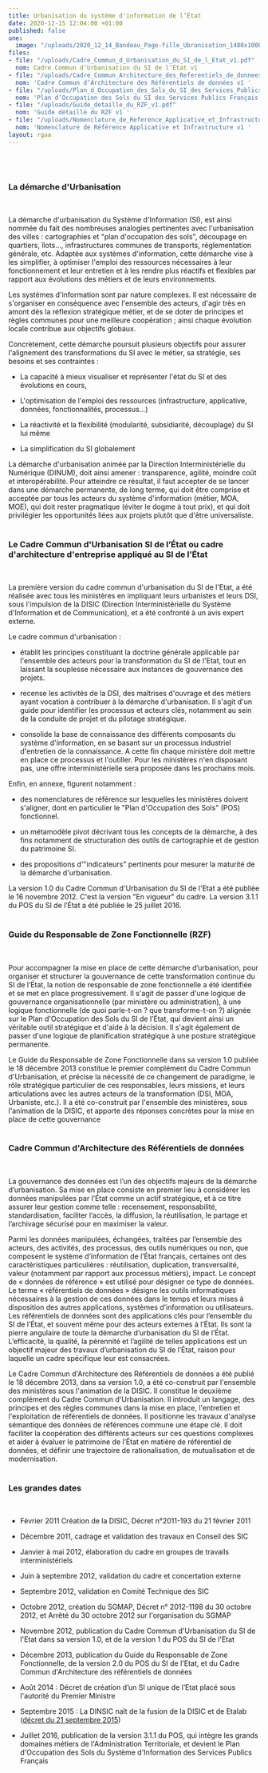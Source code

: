 ```yaml
---
title: Urbanisation du système d'information de l’État
date: 2020-12-15 12:04:00 +01:00
published: false
une:
  image: "/uploads/2020_12_14_Bandeau_Page-fille_Ubranisation_1480x1000.jpg"
files:
- file: "/uploads/Cadre_Commun_d_Urbanisation_du_SI_de_l_Etat_v1.pdf"
  nom: Cadre Commun d’Urbanisation du SI de l’État v1
- file: "/uploads/Cadre_Commun_Architecture_des_Referentiels_de_donnees_v1.pdf"
  nom: 'Cadre Commun d’Architecture des Référentiels de données v1 '
- file: "/uploads/Plan_d_Occupation_des_Sols_du_SI_des_Services_Publics_Francais_V3.1.1.pdf"
  nom: 'Plan d’Occupation des Sols du SI des Services Publics Français V3.1.1 '
- file: "/uploads/Guide_detaille_du_RZF_v1.pdf"
  nom: 'Guide détaillé du RZF v1 '
- file: "/uploads/Nomenclature_de_Reference_Applicative_et_Infrastructure_v1.pdf"
  nom: 'Nomenclature de Référence Applicative et Infrastructure v1 '
layout: rgaa
---
```


<br>
<br>

### La démarche d'Urbanisation
<br>

La démarche d'urbanisation du Système d'Information (SI), est ainsi nommée du fait des nombreuses analogies pertinentes avec l'urbanisation des villes : cartographies et "plan d'occupation des sols", découpage en quartiers, îlots..., infrastructures communes de transports, réglementation générale, etc. Adaptée aux systèmes d'information, cette démarche vise à les simplifier, à optimiser l'emploi des ressources nécessaires à leur fonctionnement et leur entretien et à les rendre plus réactifs et flexibles par rapport aux évolutions des métiers et de leurs environnements.

Les systèmes d'information sont par nature complexes. Il est nécessaire de s'organiser en conséquence avec l'ensemble des acteurs, d'agir très en amont dès la réflexion stratégique métier, et de se doter de principes et règles communes pour une meilleure coopération ; ainsi chaque évolution locale contribue aux objectifs globaux.

Concrètement, cette démarche poursuit plusieurs objectifs pour assurer l'alignement des transformations du SI avec le métier, sa stratégie, ses besoins et ses contraintes :

* La capacité à mieux visualiser et représenter l'état du SI et des évolutions en cours,

* L'optimisation de l'emploi des ressources (infrastructure, applicative, données, fonctionnalités, processus...)

* La réactivité et la flexibilité (modularité, subsidiarité, découplage) du SI lui même

* La simplification du SI globalement


La démarche d'urbanisation animée par la Direction Interministérielle du Numérique (DINUM), doit ainsi amener : transparence, agilité, moindre coût et interopérabilité. Pour atteindre ce résultat, il faut accepter de se lancer dans une démarche permanente, de long terme, qui doit être comprise et acceptée par tous les acteurs du système d'information (métier, MOA, MOE), qui doit rester pragmatique (éviter le dogme à tout prix), et qui doit privilégier les opportunités liées aux projets plutôt que d'être universaliste.
<br>
<br>

### Le Cadre Commun d'Urbanisation SI de l’État ou cadre d'architecture d'entreprise appliqué au SI de l’État
<br>

La première version du cadre commun d'urbanisation du SI de l'Etat, a été réalisée avec tous les ministères en impliquant leurs urbanistes et leurs DSI, sous l'impulsion de la DISIC (Direction Interministérielle du Système d'Information et de Communication), et a été confronté à un avis expert externe.

Le cadre commun d'urbanisation :

* établit les principes constituant la doctrine générale applicable par l'ensemble des acteurs pour la transformation du SI de l'Etat, tout en laissant la souplesse nécessaire aux instances de gouvernance des projets.

* recense les activités de la DSI, des maîtrises d'ouvrage et des métiers ayant vocation à contribuer à la démarche d'urbanisation. Il s'agit d'un guide pour identifier les processus et acteurs clés, notamment au sein de la conduite de projet et du pilotage stratégique.

* consolide la base de connaissance des différents composants du système d'information, en se basant sur un processus industriel d'entretien de la connaissance. A cette fin chaque ministère doit mettre en place ce processus et l'outiller. Pour les ministères n'en disposant pas, une offre interministérielle sera proposée dans les prochains mois.


Enfin, en annexe, figurent notamment :

* des nomenclatures de référence sur lesquelles les ministères doivent s'aligner, dont en particulier le "Plan d'Occupation des Sols" (POS) fonctionnel.

* un métamodèle pivot décrivant tous les concepts de la démarche, à des fins notamment de structuration des outils de cartographie et de gestion du patrimoine SI.

* des propositions d'"indicateurs" pertinents pour mesurer la maturité de la démarche d'urbanisation.

La version 1.0 du Cadre Commun d'Urbanisation du SI de l'Etat a été publiée le 16 novembre 2012. C'est la version "En vigueur" du cadre. La version 3.1.1 du POS du SI de l’État a été publiée le 25 juillet 2016.
<br>
<br>

### Guide du Responsable de Zone Fonctionnelle (RZF)
<br>

Pour accompagner la mise en place de cette démarche d’urbanisation, pour organiser et structurer la gouvernance de cette transformation continue du SI de l’État, la notion de responsable de zone fonctionnelle a été identifiée et se met en place progressivement. Il s'agit de passer d'une logique de gouvernance organisationnelle (par ministère ou administration), à une logique fonctionnelle (de quoi parle-t-on ? que transforme-t-on ?) alignée sur le Plan d'Occupation des Sols du SI de l’État, qui devient ainsi un véritable outil stratégique et d'aide à la décision. Il s'agit également de passer d'une logique de planification stratégique à une posture stratégique permanente.

Le Guide du Responsable de Zone Fonctionnelle dans sa version 1.0 publiée le 18 décembre 2013 constitue le premier complément du Cadre Commun d'Urbanisation, et précise la nécessité de ce changement de paradigme, le rôle stratégique particulier de ces responsables, leurs missions, et leurs articulations avec les autres acteurs de la transformation (DSI, MOA, Urbaniste, etc.). Il a été co-construit par l'ensemble des ministères, sous l'animation de la DISIC, et apporte des réponses concrètes pour la mise en place de cette gouvernance
<br>
<br>

### Cadre Commun d'Architecture des Référentiels de données
<br>

La gouvernance des données est l’un des objectifs majeurs de la démarche d’urbanisation. Sa mise en place consiste en premier lieu à considérer les données manipulées par l’État comme un actif stratégique, et à ce titre assurer leur gestion comme telle : recensement, responsabilité, standardisation, faciliter l’accès, la diffusion, la réutilisation, le partage et l’archivage sécurisé pour en maximiser la valeur.

Parmi les données manipulées, échangées, traitées par l’ensemble des acteurs, des activités, des processus, des outils numériques ou non, que composent le système d’information de l’État français, certaines ont des caractéristiques particulières : réutilisation, duplication, transversalité, valeur (notamment par rapport aux processus métiers), impact. Le concept de « données de référence » est utilisé pour désigner ce type de données. Le terme « référentiels de données » désigne les outils informatiques nécessaires à la gestion de ces données dans le temps et leurs mises à disposition des autres applications, systèmes d’information ou utilisateurs. Les référentiels de données sont des applications clés pour l’ensemble du SI de l’État, et souvent même pour des acteurs externes à l’État. Ils sont la pierre angulaire de toute la démarche d’urbanisation du SI de l’État. L’efficacité, la qualité, la pérennité et l’agilité de telles applications est un objectif majeur des travaux d’urbanisation du SI de l’État, raison pour laquelle un cadre spécifique leur est consacrées.

Le Cadre Commun d'Architecture des Référentiels de données a été publié le 18 décembre 2013, dans sa version 1.0, a été co-construit par l'ensemble des ministères sous l'animation de la DISIC. Il constitue le deuxième complément du Cadre Commun d'Urbanisation. Il introduit un langage, des principes et des règles communes dans la mise en place, l'entretien et l'exploitation de référentiels de données. Il positionne les travaux d'analyse sémantique des données de références commune une étape clé. Il doit faciliter la coopération des différents acteurs sur ces questions complexes et aider à évaluer le patrimoine de l’État en matière de référentiel de données, et définir une trajectoire de rationalisation, de mutualisation et de modernisation.
<br>
<br>

### Les grandes dates
<br>

* Février 2011 Création de la DISIC, Décret n°2011-193 du 21 février 2011

* Décembre 2011, cadrage et validation des travaux en Conseil des SIC

* Janvier à mai 2012, élaboration du cadre en groupes de travails interministériels

* Juin à septembre 2012, validation du cadre et concertation externe

* Septembre 2012, validation en Comité Technique des SIC

* Octobre 2012, création du SGMAP, Décret n° 2012-1198 du 30 octobre 2012, et Arrêté du 30 octobre 2012 sur l'organisation du SGMAP

* Novembre 2012, publication du Cadre Commun d'Urbanisation du SI de l'Etat dans sa version 1.0, et de la version 1 du POS du SI de l'Etat

* Décembre 2013, publication du Guide du Responsable de Zone Fonctionnelle, de la version 2.0 du POS du SI de l'Etat, et du Cadre Commun d'Architecture des référentiels de données

* Août 2014 : Décret de création d’un SI unique de l’Etat placé sous l'autorité du Premier Ministre

* Septembre 2015 : La DINSIC naît de la fusion de la DISIC et de Etalab ([décret du 21 septembre 2015](http://www.legifrance.gouv.fr/WAspad/UnTexteDeJorf?numjo=PRMX1516545D))

* Juillet 2016, publication de la version 3.1.1 du POS, qui intègre les grands domaines métiers de l'Administration Territoriale, et devient le Plan d'Occupation des Sols du Système d'Information des Services Publics Français